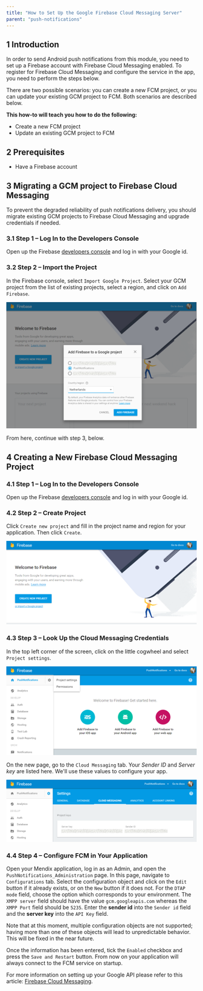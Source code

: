 ```yaml
---
title: "How to Set Up the Google Firebase Cloud Messaging Server"
parent: "push-notifications"
---
```


## 1 Introduction

In order to send Android push notifications from this module, you need to set up a Firebase account with Firebase Cloud Messaging enabled. To register for Firebase Cloud Messaging and configure the service in the app, you need to perform the steps below.

There are two possible scenarios: you can create a new FCM project, or you can update your existing GCM project to FCM. Both scenarios are described below.

**This how-to will teach you how to do the following:**

* Create a new FCM project
* Update an existing GCM project to FCM

## 2 Prerequisites

* Have a Firebase account

## 3 Migrating a GCM project to Firebase Cloud Messaging

To prevent the degraded reliability of push notifications delivery, you should migrate existing GCM projects to Firebase Cloud Messaging and upgrade credentials if needed.

### 3.1 Step 1 – Log In to the Developers Console

Open up the Firebase [developers console](https://console.firebase.google.com/) and log in with your Google id.

### 3.2 Step 2 – Import the Project

In the Firebase console, select `Import Google Project`. Select your GCM project from the list of existing projects, select a region, and click on `Add Firebase`.

![](attachments/Setting+up+Google+Firebase+Cloud+Messaging+Server/Add_Firebase_to_a_Google_Project.png)

From here, continue with step 3, below.

## 4 Creating a New Firebase Cloud Messaging Project

### 4.1 Step 1 – Log In to the Developers Console

Open up the Firebase [developers console](https://console.firebase.google.com/) and log in with your Google id.

### 4.2 Step 2 – Create Project

Click `Create new project` and fill in the project name and region for your application. Then click `Create`.

![](attachments/Setting+up+Google+Firebase+Cloud+Messaging+Server/Create_Firebase_Project.png)

### 4.3 Step 3 – Look Up the Cloud Messaging Credentials

In the top left corner of the screen, click on the little cogwheel and select `Project settings`.

![](attachments/Setting+up+Google+Firebase+Cloud+Messaging+Server/Open_Project_Settings.png)

On the new page, go to the `Cloud Messaging` tab. Your _Sender ID_ and _Server key_ are listed here. We'll use these values to configure your app.

![](attachments/Setting+up+Google+Firebase+Cloud+Messaging+Server/Open_Cloud_Messaging_Settings.png)

### 4.4 Step 4 – Configure FCM in Your Application

Open your Mendix application, log in as an Admin, and open the `PushNotifications_Administration` page. In this page, navigate to `Configurations` tab. Select the configuration object and click on the `Edit` button if it already exists, or on the `New` button if it does not. For the `DTAP mode` field, choose the option which corresponds to your environment. The `XMPP server` field should have the value `gcm.googleapis.com` whereas the `XMPP Port` field should be `5235`. Enter the **sender id** into the `Sender id` field and the **server key** into the `API Key` field.

Note that at this moment, multiple configuration objects are not supported; having more than one of these objects will lead to unpredictable behavior. This will be fixed in the near future.

Once the information has been entered, tick the `Enabled` checkbox and press the `Save and Restart` button. From now on your application will always connect to the FCM service on startup.

For more information on setting up your Google API please refer to this article: [Firebase Cloud Messaging](https://firebase.google.com/docs/cloud-messaging/).
